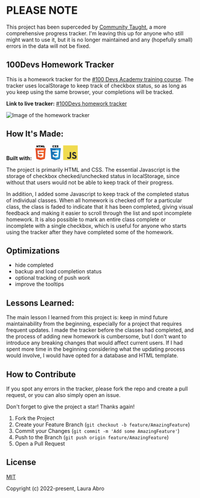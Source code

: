 # PLEASE NOTE

This project has been superceded by [Community Taught](https://communitytaught.org/), a more comprehensive progress tracker. I'm leaving this up for anyone who still might want to use it, but it is no longer maintained and any (hopefully small) errors in the data will not be fixed.



## 100Devs Homework Tracker

This is a homework tracker for the <a href="https://leonnoel.com/100devs/" target="_blank">#100 Devs Academy training course</a>. The tracker uses localStorage to keep track of checkbox status, so as long as you keep using the same browser, your completions will be tracked.

**Link to live tracker:** <a href="https://labrocadabro.github.io/100devs-hw-tracker/" target="_blank">#100Devs homework tracker</a>


![Image of the homework tracker](https://labrocadabro.github.io/100devs-hw-tracker/site-preview.png)

## How It's Made:

**Built with:** <img src="https://raw.githubusercontent.com/devicons/devicon/master/icons/html5/html5-original-wordmark.svg" alt="html5" width="40" height="40"/><img src="https://raw.githubusercontent.com/devicons/devicon/master/icons/css3/css3-original-wordmark.svg" alt="css3" width="40" height="40"/><img src="https://raw.githubusercontent.com/devicons/devicon/master/icons/javascript/javascript-original.svg" alt="javascript" width="40" height="40"/>

The project is primarily HTML and CSS. The essential Javascript is the storage of checkbox checked/unchecked status in localStorage, since without that users would not be able to keep track of their progress. 

In addition, I added some Javascript to keep track of the completed status of individual classes. When all homework is checked off for a particular class, the class is faded to indicate that it has been completed, giving visual feedback and making it easier to scroll through the list and spot incomplete homework. It is also possible to mark an entire class complete or incomplete with a single checkbox, which is useful for anyone who starts using the tracker after they have completed some of the homework.

## Optimizations

- hide completed
- backup and load completion status
- optional tracking of push work
- improve the tooltips

## Lessons Learned:

The main lesson I learned from this project is: keep in mind future maintainability from the beginning, especially for a project that requires frequent updates. I made the tracker before the classes had completed, and the process of adding new homework is cumbersome, but I don't want to introduce any breaking changes that would affect current users. If I had spent more time in the beginning considering what the updating process would involve, I would have opted for a database and HTML template.

## How to Contribute

If you spot any errors in the tracker, please fork the repo and create a pull request, or you can also simply open an issue.

Don't forget to give the project a star! Thanks again!

1. Fork the Project
2. Create your Feature Branch (`git checkout -b feature/AmazingFeature`)
3. Commit your Changes (`git commit -m 'Add some AmazingFeature'`)
4. Push to the Branch (`git push origin feature/AmazingFeature`)
5. Open a Pull Request

## License

[MIT](https://opensource.org/licenses/MIT)

Copyright (c) 2022-present, Laura Abro
